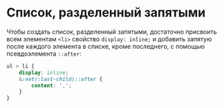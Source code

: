 # Список, разделенный запятыми
Чтобы создать список, разделенный запятыми, достаточно присвоить всем элементам `<li>` свойство `display: inline;` и добавить запятую после каждого элемента в списке, кроме последнего, с помощью псевдоэлемента `::after`:
```scss
ul > li {
	display: inline;
	&:not(:last-child)::after {
		content: ',';
	}
}
```